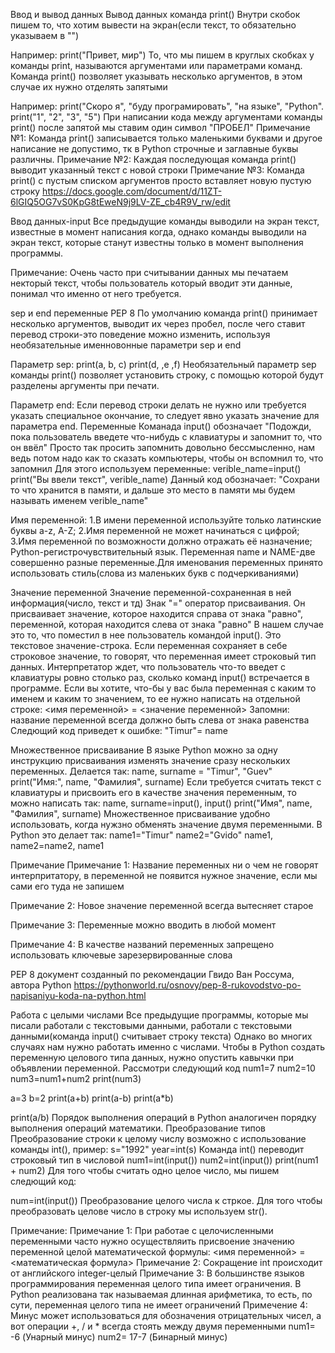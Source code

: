 Ввод и вывод данных
Вывод данных команда print()
Внутри скобок пишем то, что хотим вывести на экран(если текст, то обязательно указываем в "")

Например:
print("Привет, мир")
То, что мы пишем в круглых скобках у команды print, называются аргументами или параметрами команд.
Команда print() позволяет указывать несколько аргументов, в этом случае их нужно отделять запятыми

Например:
print("Скоро я", "буду програмировать", "на языке", "Python".
print("1", "2", "3", "5")
При написании кода между аргументами команды print() после запятой мы ставим один символ "ПРОБЕЛ"
Примечание №1:
Команда print() записывается только маленькими буквами и другое написание не допустимо, тк в Python строчные и заглавные буквы различны.
Примечание №2:
Каждая последующая команда print() выводит указанный текст с новой строки
Примечание №3:
Команда print() с пустым списком аргументов просто вставляет новую пустую строку
https://docs.google.com/document/d/11ZT-6lGIQ5OG7vS0KpG8tEweN9j9LV-ZE_cb4R9V_rw/edit

Ввод данных-input
Все предыдущие команды выводили на экран текст, известные в момент написания когда, однако команды выводили на экран текст, которые станут известны только в момент выполнения программы.

Примечание:
Очень часто при считывании данных мы печатаем некторый текст, чтобы пользователь который вводит эти данные, понимал что именно от него требуется.

sep и end переменные PEP 8
По умолчанию команда print() принимает несколько аргументов, выводит их через пробел, после чего ставит перевод строки-это поведение можно изменить, используя необязательные именновонные параметри sep и end

Параметр sep:
print(a, b, c)
print(d, ,e ,f)
Необязательный параметр sep команды print() позволяет установить строку, с помощью которой будут разделены аргументы при печати.

Параметр end:
Если перевод строки делать не нужно или требуется указать специальное окончание, то следует явно указать значение для параметра end.
Переменные
Команада input() обозначает "Подожди, пока пользователь введете что-нибудь с клавиатуры и запомнит то, что он ввёл"
Просто так просить запомнить довольно бессмысленно, нам ведь потом надо как то сказать компьютеры, чтобы он вспомнил то, что запомнил
Для этого используем переменные:
verible_name=input()
print("Вы ввели текст", verible_name)
Данный код обозначает: "Сохрани то что хранится в памяти, и дальше это место в памяти мы будем называть именем verible_name"

Имя переменной:
1.В имени переменной используйте только латинские буквы a-z, A-Z;
2.Имя переменной не может начинаться с цифрой;
3.Имя переменной по возможности должно отражать её назначение;
Python-регистрочувствительный язык. Переменная name и NAME-две совершенно разные переменные.Для именования переменных принято использовать стиль(слова из маленьких букв с подчеркиваниями)

Значение переменной
Значение переменной-сохраненная в ней информация(число, текст и тд)
Знак "=" оператор присваивания. Он присваивает значение, которое находится справа от знака "равно", переменной, которая находится слева от знака "равно"
В нашем случае это то, что поместил в нее пользователь командой input(). Это текстовое значение-строка.
Если переменная сохраняет в себе строковое значение, то говорят, что переменная имеет строковый тип данных.
Интерпретатор ждет, что пользователь что-то введет с клавиатуры ровно столько раз, сколько команд input() встречается в программе.
Если вы хотите, что-бы у вас была переменная с каким то именем и каким то значением, то ее нужно написать на отдельной строке: <имя переменной> = <значение переменной>
Запомни:
название переменной всегда должно быть слева от знака равенства
Следющий код приведет к ошибке: "Timur"= name

Множественное присваивание
В языке Python можно за одну инструкцию присваивания изменять значение сразу нескольких переменных. Делается так:
name, surname = "Timur", "Guev"
print("Имя:", name, "Фамилия", surname)
Если требуется считать текст с клавиатуры и присвоить его в качестве значения переменным, то можно написать так:
name, surname=input(), input()
print("Имя", name, "Фамилия", surname)
Множественное присваивание удобно использовать, когда нужзно обменять значение двумя переменными. В Python это делает так:
name1="Timur"
name2="Gvido"
name1, name2=name2, name1

Примечание
Примечание 1:
Название переменных ни о чем не говорят интерпритатору, в переменной не появится нужное значение, если мы сами его туда не запишем

Примечание 2:
Новое значение переменной всегда вытесняет старое

Примечание 3:
Переменные можно вводить в любой момент

Примечание 4:
В качестве названий переменных запрещено использовать ключевые зарезервированные слова

PEP 8 документ созданный по рекомендации Гвидо Ван Россума, автора Python
https://pythonworld.ru/osnovy/pep-8-rukovodstvo-po-napisaniyu-koda-na-python.html

Работа с целыми числами
Все предыдущие программы, которые мы писали работали с текстовыми данными, работали с текстовыми данными(команда input() считывает строку текста)
Однако во многих случаях нам нужно работать именно с числами. Чтобы в Python создать переменную целового типа данных, нужно опустить кавычки при объявлении переменной. Рассмотри следующий код
num1=7
num2=10
num3=num1+num2
print(num3)

a=3
b=2
print(a+b)
print(a-b)
print(a*b)

print(a/b)
Порядок выполнения операций в Python аналогичен порядку выполнения операций математики.
Преобразование типов
Преобразование строки к целому числу возможно с использование команды int(), пример:
s="1992"
year=int(s)
Команда int() переводит строковый тип в числовой
num1=int(input())
num2=int(input())
print(num1 + num2)
Для того чтобы считать одно целое число, мы пишем следющий код:

num=int(input())
Преобразование целого числа к стркое. Для того чтобы преобразовать целове число в строку мы используем str().

Примечание:
Примечание 1:
При работае с целочисленными переменными часто нужно осуществляить присвоение значению переменной целой математической формулы:
<имя переменной> = <математическая формула>
Примечание 2:
Сокращение int происходит от английского integer-целый
Примечание 3:
В большинстве языков программирования переменная целого типа имеет ограничения. В Python реализована так называемая длинная арифметика, то есть, по сути, переменная целого типа не имеет ограничений
Примечение 4:
Минус может использоваться для обозначения отрицательных чисел, а вот операции +, / и * всегда стоять между двумя переменными
num1= -6 (Унарный минус)
num2= 17-7 (Бинарный минус)
